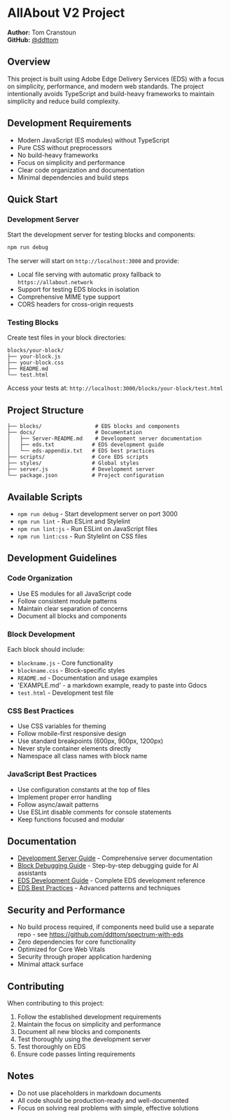 # AllAbout V2 Project

**Author:** Tom Cranstoun  
**GitHub:** [@ddttom](https://github.com/ddttom)

## Overview

This project is built using Adobe Edge Delivery Services (EDS) with a focus on simplicity, performance, and modern web standards. The project intentionally avoids TypeScript and build-heavy frameworks to maintain simplicity and reduce build complexity.

## Development Requirements

- Modern JavaScript (ES modules) without TypeScript
- Pure CSS without preprocessors
- No build-heavy frameworks
- Focus on simplicity and performance
- Clear code organization and documentation
- Minimal dependencies and build steps

## Quick Start

### Development Server

Start the development server for testing blocks and components:

```bash
npm run debug
```

The server will start on `http://localhost:3000` and provide:
- Local file serving with automatic proxy fallback to `https://allabout.network`
- Support for testing EDS blocks in isolation
- Comprehensive MIME type support
- CORS headers for cross-origin requests

### Testing Blocks

Create test files in your block directories:

```
blocks/your-block/
├── your-block.js
├── your-block.css
├── README.md
└── test.html
```

Access your tests at: `http://localhost:3000/blocks/your-block/test.html`

## Project Structure

```
├── blocks/                 # EDS blocks and components
├── docs/                   # Documentation
│   ├── Server-README.md    # Development server documentation
│   ├── eds.txt            # EDS development guide
│   └── eds-appendix.txt   # EDS best practices
├── scripts/               # Core EDS scripts
├── styles/                # Global styles
├── server.js              # Development server
└── package.json           # Project configuration
```

## Available Scripts

- `npm run debug` - Start development server on port 3000
- `npm run lint` - Run ESLint and Stylelint
- `npm run lint:js` - Run ESLint on JavaScript files
- `npm run lint:css` - Run Stylelint on CSS files

## Development Guidelines

### Code Organization

- Use ES modules for all JavaScript code
- Follow consistent module patterns
- Maintain clear separation of concerns
- Document all blocks and components

### Block Development

Each block should include:
- `blockname.js` - Core functionality
- `blockname.css` - Block-specific styles
- `README.md` - Documentation and usage examples
- 'EXAMPLE.md' - a markdown example, ready to paste into Gdocs
- `test.html` - Development test file

### CSS Best Practices

- Use CSS variables for theming
- Follow mobile-first responsive design
- Use standard breakpoints (600px, 900px, 1200px)
- Never style container elements directly
- Namespace all class names with block name

### JavaScript Best Practices

- Use configuration constants at the top of files
- Implement proper error handling
- Follow async/await patterns
- Use ESLint disable comments for console statements
- Keep functions focused and modular

## Documentation

- [Development Server Guide](docs/Server-README.md) - Comprehensive server documentation
- [Block Debugging Guide](docs/debug.md) - Step-by-step debugging guide for AI assistants
- [EDS Development Guide](docs/eds.txt) - Complete EDS development reference
- [EDS Best Practices](docs/eds-appendix.txt) - Advanced patterns and techniques

## Security and Performance

- No build process required, if components need build use a separate repo - see https://github.com/ddttom/spectrum-with-eds
- Zero dependencies for core functionality
- Optimized for Core Web Vitals
- Security through proper application hardening
- Minimal attack surface

## Contributing

When contributing to this project:

1. Follow the established development requirements
2. Maintain the focus on simplicity and performance
3. Document all new blocks and components
4. Test thoroughly using the development server
5. Test thoroughly on EDS
6. Ensure code passes linting requirements

## Notes

- Do not use placeholders in markdown documents
- All code should be production-ready and well-documented
- Focus on solving real problems with simple, effective solutions
